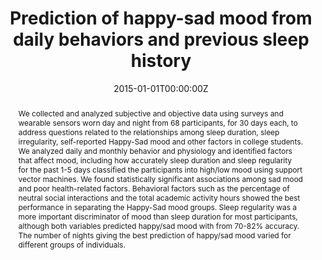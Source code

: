---
title: "Prediction of happy-sad mood from daily behaviors and previous sleep history"
authors:
- A. Sano
- A.Z. Yu
- A.W. McHill
- A.J. Phillips
- S. Taylor
- admin
- C. A. Czeisler
- E. B. Klerman
- R. Picard
date: "2015-01-01T00:00:00Z"
doi: ""

author_notes:
- ""
- ""
- ""
- ""
- ""
- ""
- ""
- ""
- ""

# Schedule page publish date (NOT publication's date).
publishDate: "2015-01-01T00:00:00Z"

# Publication type.
# Legend: 0 = Uncategorized; 1 = Conference paper; 2 = Journal article;
# 3 = Preprint / Working Paper; 4 = Report; 5 = Book; 6 = Book section;
# 7 = Thesis; 8 = Patent
publication_types: ["1"]

# Publication name and optional abbreviated publication name.
publication: In *International Conference of the IEEE Engineering in Medicine and Biology Society (EMBC)* 
publication_short: In *International Conference of the IEEE Engineering in Medicine and Biology Society (EMBC)* 

abstract: "We collected and analyzed subjective and objective data using surveys and wearable sensors worn day and night from 68 participants, for 30 days each, to address questions related to the relationships among sleep duration, sleep irregularity, self-reported Happy-Sad mood and other factors in college students. We analyzed daily and monthly behavior and physiology and identified factors that affect mood, including how accurately sleep duration and sleep regularity for the past 1-5 days classified the participants into high/low mood using support vector machines. We found statistically significant associations among sad mood and poor health-related factors. Behavioral factors such as the percentage of neutral social interactions and the total academic activity hours showed the best performance in separating the Happy-Sad mood groups. Sleep regularity was a more important discriminator of mood than sleep duration for most participants, although both variables predicted happy/sad mood with from 70-82% accuracy. The number of nights giving the best prediction of happy/sad mood varied for different groups of individuals."

# Summary. An optional shortened abstract.
summary: We trained machine learning models to classify happy vs. sad moods in college students using data from surveys and wearable sensors. Factors such as poor health-related behavior, more academic activity hours, and more neutral social interactions were highly predictive of mood.

tags:
- Affective Computing
- Healthcare
- Physiology
- Sensors
- Machine Learning
featured: false

links:
url_pdf: https://www.ncbi.nlm.nih.gov/pmc/articles/PMC4768795/
url_code: ''
url_dataset: ''
url_poster: ''
url_project: ''
url_slides: ''
url_source: ''
url_video: ''

# Featured image
# To use, add an image named `featured.jpg/png` to your page's folder. 
image:
  caption: ''
  focal_point: Center
  preview_only: false

# Associated Projects (optional).
#   Associate this publication with one or more of your projects.
#   Simply enter your project's folder or file name without extension.
#   E.g. `internal-project` references `content/project/internal-project/index.md`.
#   Otherwise, set `projects: []`.
projects: []

# Slides (optional).
#   Associate this publication with Markdown slides.
#   Simply enter your slide deck's filename without extension.
#   E.g. `slides: "example"` references `content/slides/example/index.md`.
#   Otherwise, set `slides: ""`.
slides: ""
---